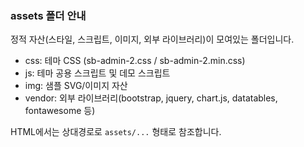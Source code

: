 ### assets 폴더 안내

정적 자산(스타일, 스크립트, 이미지, 외부 라이브러리)이 모여있는 폴더입니다.

- css: 테마 CSS (sb-admin-2.css / sb-admin-2.min.css)
- js: 테마 공용 스크립트 및 데모 스크립트
- img: 샘플 SVG/이미지 자산
- vendor: 외부 라이브러리(bootstrap, jquery, chart.js, datatables, fontawesome 등)

HTML에서는 상대경로로 `assets/...` 형태로 참조합니다.

